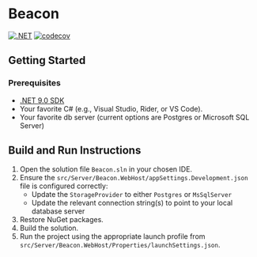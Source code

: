 # Beacon

[![.NET](https://github.com/erinnmclaughlin/Beacon/actions/workflows/dotnet.yml/badge.svg)](https://github.com/erinnmclaughlin/Beacon/actions/workflows/dotnet.yml)
[![codecov](https://codecov.io/gh/erinnmclaughlin/Beacon/branch/main/graph/badge.svg)](https://codecov.io/gh/erinnmclaughlin/Beacon)

## Getting Started

### Prerequisites

* [.NET 9.0 SDK](https://dotnet.microsoft.com/en-us/download/dotnet/9.0)
* Your favorite C# (e.g., Visual Studio, Rider, or VS Code).
* Your favorite db server (current options are Postgres or Microsoft SQL Server)

## Build and Run Instructions

1. Open the solution file `Beacon.sln` in your chosen IDE.
2. Ensure the `src/Server/Beacon.WebHost/appSettings.Development.json` file is configured correctly:
   * Update the `StorageProvider` to either `Postgres` or `MsSqlServer`
   * Update the relevant connection string(s) to point to your local database server
2. Restore NuGet packages.
3. Build the solution.
4. Run the project using the appropriate launch profile from `src/Server/Beacon.WebHost/Properties/launchSettings.json`.

